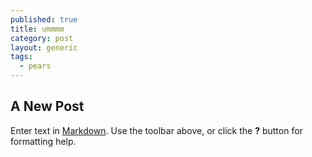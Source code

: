 ```yaml
---
published: true
title: ummmm
category: post
layout: generic
tags: 
  - pears
---
```


## A New Post

Enter text in [Markdown](http://daringfireball.net/projects/markdown/). Use the toolbar above, or click the **?** button for formatting help.
